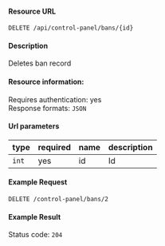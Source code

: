 #### Resource URL
`DELETE /api/control-panel/bans/{id}`

#### Description
  Deletes ban record

#### Resource information:
  Requires authentication: yes    
  Response formats: `JSON`

#### Url parameters
| type     | required | name                              | description
|----------|----------|-----------------------------------|-------------
| `int`    | yes      | id                                | Id


#### Example Request
`DELETE /control-panel/bans/2`

#### Example Result
Status code: `204`

```